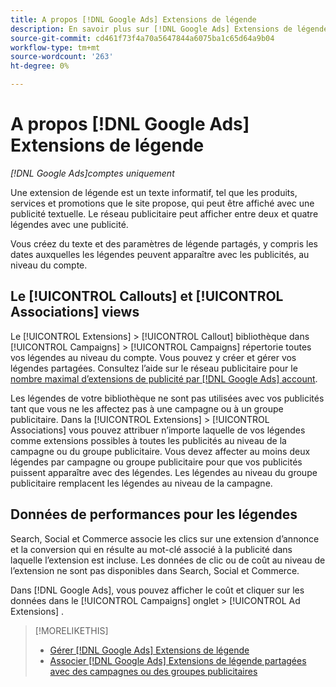 ```yaml
---
title: A propos [!DNL Google Ads] Extensions de légende
description: En savoir plus sur [!DNL Google Ads] Extensions de légende dans Search, Social et Commerce.
source-git-commit: cd461f73f4a70a5647844a6075ba1c65d64a9b04
workflow-type: tm+mt
source-wordcount: '263'
ht-degree: 0%

---
```


# A propos [!DNL Google Ads] Extensions de légende

*[!DNL Google Ads]comptes uniquement*

Une extension de légende est un texte informatif, tel que les produits, services et promotions que le site propose, qui peut être affiché avec une publicité textuelle. Le réseau publicitaire peut afficher entre deux et quatre légendes avec une publicité.

Vous créez du texte et des paramètres de légende partagés, y compris les dates auxquelles les légendes peuvent apparaître avec les publicités, au niveau du compte.

## Le [!UICONTROL Callouts] et [!UICONTROL Associations] views

Le [!UICONTROL Extensions] > [!UICONTROL Callout] bibliothèque dans [!UICONTROL Campaigns] > [!UICONTROL Campaigns] répertorie toutes vos légendes au niveau du compte. Vous pouvez y créer et gérer vos légendes partagées. Consultez l’aide sur le réseau publicitaire pour le [nombre maximal d’extensions de publicité par [!DNL Google Ads] account](https://support.google.com/google-ads/answer/6372658?hl=en).

Les légendes de votre bibliothèque ne sont pas utilisées avec vos publicités tant que vous ne les affectez pas à une campagne ou à un groupe publicitaire. Dans la [!UICONTROL Extensions] > [!UICONTROL Associations] vous pouvez attribuer n’importe laquelle de vos légendes comme extensions possibles à toutes les publicités au niveau de la campagne ou du groupe publicitaire. Vous devez affecter au moins deux légendes par campagne ou groupe publicitaire pour que vos publicités puissent apparaître avec des légendes. Les légendes au niveau du groupe publicitaire remplacent les légendes au niveau de la campagne.

## Données de performances pour les légendes

Search, Social et Commerce associe les clics sur une extension d’annonce et la conversion qui en résulte au mot-clé associé à la publicité dans laquelle l’extension est incluse. Les données de clic ou de coût au niveau de l’extension ne sont pas disponibles dans Search, Social et Commerce.

Dans [!DNL Google Ads], vous pouvez afficher le coût et cliquer sur les données dans le [!UICONTROL Campaigns] onglet > [!UICONTROL Ad Extensions] .

>[!MORELIKETHIS]
>
>* [Gérer [!DNL Google Ads] Extensions de légende](callout-extension-manage.md)
>* [Associer [!DNL Google Ads] Extensions de légende partagées avec des campagnes ou des groupes publicitaires](callout-extension-associate.md)


